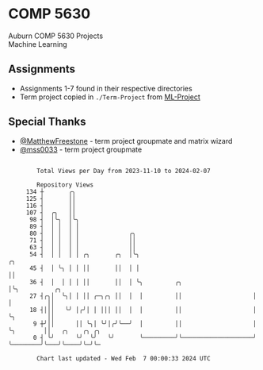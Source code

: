 # COMP 5630
Auburn COMP 5630 Projects  
Machine Learning

## Assignments
- Assignments 1-7 found in their respective directories
- Term project copied in `./Term-Project` from [ML-Project](https://github.com/wumphlett/ML-Project)

## Special Thanks
- [@MatthewFreestone](https://github.com/MatthewFreestone) - term project groupmate and matrix wizard
- [@mss0033](https://github.com/mss0033) - term project groupmate

```

        Total Views per Day from 2023-11-10 to 2024-02-07

        Repository Views
     134 ┼       ╭╮
     125 ┤       ││
     116 ┤       ││
     107 ┤  ╭╮   ││
      98 ┤  │╰╮  │╰╮
      89 ┤  │ │  │ │
      80 ┤  │ │  │ │              ╭╮
      71 ┤  │ │  │ │              ││
      63 ┤  │ │  │ │              ││
      54 ┤  │ │  │ │ ╭╮       ╭╮  │╰╮                                ╭╮
      45 ┤  │ ╰╮ │ │ ││       ││  │ │                                ││
      36 ┤  │  │ │ │ ││       ││  │ ╰╮         ╭╮                    │╰╮          ╭╮
      27 ┤╭╮│  ╰╮│ │ ││ ╭─╮╭╮ ││  │  │         ││                    │ │          ││
      18 ┤│││   ╰╯ │╭╯│ │ │││ ││  │  │         ││                    │ ╰╮         ││
       9 ┼╯││      ││ ╰╮│ ╰╯│╭╯╰──╯  │         ││                    │  ╰╮        ││   ╭╮    ╭╮ ╭╮
       0 ┤ ╰╯      ╰╯  ╰╯   ╰╯       ╰─────────╯╰────────────────────╯   ╰────────╯╰───╯╰────╯╰─╯╰─

        Chart last updated - Wed Feb  7 00:00:33 2024 UTC
        
```
